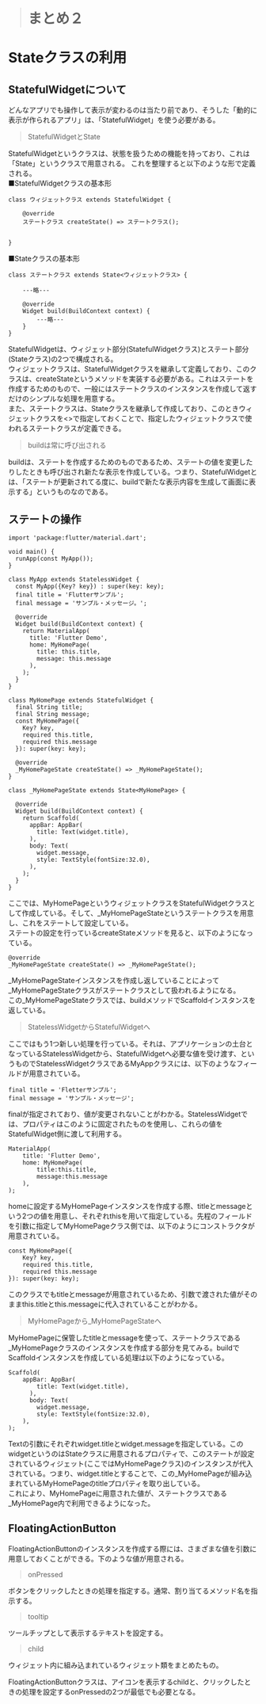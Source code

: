> # まとめ２
# Stateクラスの利用
## StatefulWidgetについて
どんなアプリでも操作して表示が変わるのは当たり前であり、そうした「動的に表示が作られるアプリ」は、「StatefulWidget」を使う必要がある。
> StatefulWidgetとState  

StatefulWidgetというクラスは、状態を扱うための機能を持っており、これは「State」というクラスで用意される。
これを整理すると以下のような形で定義される。  
■StatefulWidgetクラスの基本形
```
class ウィジェットクラス extends StatefulWidget {

    @override
    ステートクラス createState() => ステートクラス();


}
```
■Stateクラスの基本形
```
class ステートクラス extends State<ウィジェットクラス> {

    ---略---

    @override
    Widget build(BuildContext context) {
        ---略---
    }
}
```
StatefulWidgetは、ウィジェット部分(StatefulWidgetクラス)とステート部分(Stateクラス)の2つで構成される。  
ウィジェットクラスは、StatefulWidgetクラスを継承して定義しており、このクラスは、createStateというメソッドを実装する必要がある。これはステートを作成するためのもので、一般にはステートクラスのインスタンスを作成して返すだけのシンプルな処理を用意する。  
また、ステートクラスは、Stateクラスを継承して作成しており、このときウィジェットクラスを<>で指定しておくことで、指定したウィジェットクラスで使われるステートクラスが定義できる。
> buildは常に呼び出される  

buildは、ステートを作成するためのものであるため、ステートの値を変更したりしたときも呼び出され新たな表示を作成している。つまり、StatefulWidgetとは、「ステートが更新されてる度に、buildで新たな表示内容を生成して画面に表示する」というものなのである。
## ステートの操作
```
import 'package:flutter/material.dart';

void main() {
  runApp(const MyApp());
}

class MyApp extends StatelessWidget {
  const MyApp({Key? key}) : super(key: key);
  final title = 'Flutterサンプル';
  final message = 'サンプル・メッセージ。';

  @override
  Widget build(BuildContext context) {
    return MaterialApp(
      title: 'Flutter Demo',
      home: MyHomePage(
        title: this.title,
        message: this.message
      ),
    );
  }
}

class MyHomePage extends StatefulWidget {
  final String title;
  final String message;
  const MyHomePage({
    Key? key,
    required this.title,
    required this.message
  }): super(key: key);

  @override
  _MyHomePageState createState() => _MyHomePageState();
}

class _MyHomePageState extends State<MyHomePage> {

  @override
  Widget build(BuildContext context) {
    return Scaffold(
      appBar: AppBar(
        title: Text(widget.title),
      ),
      body: Text(
        widget.message,
        style: TextStyle(fontSize:32.0),
      ),
    );
  }
}
```
ここでは、MyHomePageというウィジェットクラスをStatefulWidgetクラスとして作成している。そして、_MyHomePageStateというステートクラスを用意し、これをステートして設定している。  
ステートの設定を行っているcreateStateメソッドを見ると、以下のようになっている。
```
@override
_MyHomePageState createState() => _MyHomePageState();
```
_MyHomePageStateインスタンスを作成し返していることによって_MyHomePageStateクラスがステートクラスとして扱われるようになる。  
この_MyHomePageStateクラスでは、buildメソッドでScaffoldインスタンスを返している。
> StatelessWidgetからStatefulWidgetへ   

ここではもう1つ新しい処理を行っている。それは、アプリケーションの土台となっているStatelessWidgetから、StatefulWidgetへ必要な値を受け渡す、というものでStatelessWidgetクラスであるMyAppクラスには、以下のようなフィールドが用意されている。
```
final title = 'Fletterサンプル';
final message = 'サンプル・メッセージ';
```
finalが指定されており、値が変更されないことがわかる。StatelessWidgetでは、プロパティはこのように固定されたものを使用し、これらの値をStatefulWidget側に渡して利用する。
```
MaterialApp(
    title: 'Flutter Demo',
    home: MyHomePage(
        title:this.title,
        message:this.message
    ),
);
```
homeに設定するMyHomePageインスタンスを作成する際、titleとmessageという2つの値を用意し、それぞれthisを用いて指定している。先程のフィールドを引数に指定してMyHomePageクラス側では、以下のようにコンストラクタが用意されている。
```
const MyHomePage({
    Key? key,
    required this.title,
    required this.message
}): super(key: key);
```
このクラスでもtitleとmessageが用意されているため、引数で渡された値がそのままthis.titleとthis.messageに代入されていることがわかる。
> MyHomePageから_MyHomePageStateへ  

MyHomePageに保管したtitleとmessageを使って、ステートクラスである_MyHomePageクラスのインスタンスを作成する部分を見てみる。buildでScaffoldインスタンスを作成している処理は以下のようになっている。
```
Scaffold(
    appBar: AppBar(
        title: Text(widget.title),
      ),
      body: Text(
        widget.message,
        style: TextStyle(fontSize:32.0),
    ),
);
```
Textの引数にそれぞれwidget.titleとwidget.messageを指定している。このwidgetというのはStateクラスに用意されるプロパティで、このステートが設定されているウィジェット(ここではMyHomePageクラス)のインスタンスが代入されている。つまり、widget.titleとすることで、この_MyHomePageが組み込まれているMyHomePageのtitleプロパティを取り出している。  
これにより、MyHomePageに用意された値が、ステートクラスである_MyHomePage内で利用できるようになった。
## FloatingActionButton
FloatingActionButtonのインスタンスを作成する際には、さまざまな値を引数に用意しておくことができる。下のような値が用意される。
> onPressed  

ボタンをクリックしたときの処理を指定する。通常、割り当てるメソッド名を指示する。  
> tooltip  

ツールチップとして表示するテキストを設定する。  
> child  

ウィジェット内に組み込まれているウィジェット類をまとめたもの。

FloatingActionButtonクラスは、アイコンを表示するchildと、クリックしたときの処理を設定するonPressedの2つが最低でも必要となる。